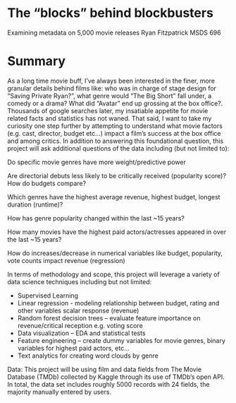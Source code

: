 # The “blocks” behind blockbusters
Examining metadata on 5,000 movie releases
Ryan Fitzpatrick 
MSDS 696

# Summary
As a long time movie buff, I’ve always been interested in the finer, more granular details behind films like: who was in charge of stage design for “Saving Private Ryan?”, what genre would “The Big Short” fall under, a comedy or a drama? What did “Avatar” end up grossing at the box office?.  Thousands of google searches later, my insatiable appetite for movie related facts and statistics has not waned.  That said, I want to take my curiosity one step further by attempting to understand what movie factors (e.g. cast, director, budget etc…) impact a film’s success at the box office and among critics. In addition to answering this foundational question, this project will ask additional questions of the data including (but not limited to): 

Do specific movie genres have more weight/predictive power

Are directorial debuts less likely to be critically received (popularity score)? How do budgets compare?

Which genres have the highest average revenue, highest budget, longest duration (runtime)?

How has genre popularity changed within the last ~15 years?

How many movies have the highest paid actors/actresses appeared in over the last ~15 years?

How do increases/decrease in numerical variables like budget, popularity, vote counts impact revenue (regression)


In terms of methodology and scope, this project will leverage a variety of data science techniques including but not limited:
* Supervised Learning
*   Linear regression - modeling relationship between budget, rating and other variables scalar response (revenue)
*  Random forest decision trees – evaluate feature importance on revenue/critical reception e.g. voting score
*	Data visualization – EDA and statistical tests
*	Feature engineering – create dummy variables for movie genres, binary variables for highest paid actors, etc…
*	Text analytics for creating word clouds by genre


Data: 
This project will be using film and data fields from The Movie Database (TMDb) collected by Kaggle through its use of TMDb’s open API. In total, the data set includes roughly 5000 records with 24 fields, the majority manually entered by users. 


